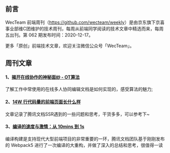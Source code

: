 ## 前言

WecTeam 前端周刊（<https://github.com/wecteam/weekly>）是由京东旗下京喜事业部维C团维护的技术周刊，每周从前端同学阅读的技术文章中精选而来，每周五出刊。第 062 期发布时间：2020-12-17。

更多「原创」前端技术文章，欢迎关注微信公众号「WecTeam」。

## 周刊文章

#### 1、[揭开在线协作的神秘面纱 - OT算法](https://juejin.cn/post/6844903894082912269)

了解工作中常使用的在线多人协同编辑文档是如何实现的，感受算法的魅力; 

#### 2、[14W 行代码量的前端页面长什么样](https://mp.weixin.qq.com/s/3J8kKArFGjjDFOr4aryNIg)

文章记录了腾讯文档SSR遇到的一些问题和思考，干货多多，可以参考下~

#### 3、[编译的速度与激情：从 10mins 到 1s](http://www.alloyteam.com/2020/12/14882/)

编译构建是支持现代大型前端项目的非常重要的一环，腾讯文档团队基于刚刚发布的 Webpack5 进行了一次编译的大重构，并做了深入的总结和思考，很值得一读 